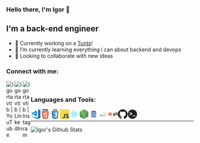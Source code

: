 ### Hello there, I'm Igor 👋

## I'm a back-end engineer
- 🔭 Currently working on a [Tunts][Tunts]!
- 🌱 I’m currently learning everything i can about backend and devops
- 👯 Looking to collaborate with new ideas

### Connect with me:

[<img align="left" alt="igortavtib | YouTube" width="22px" src="https://cdn.jsdelivr.net/npm/simple-icons@v3/icons/youtube.svg" />][youtube]
[<img align="left" alt="igortavtib | LinkedIn" width="22px" src="https://cdn.jsdelivr.net/npm/simple-icons@v3/icons/linkedin.svg" />][linkedin]
[<img align="left" alt="igortavtib | Instagram" width="22px" src="https://cdn.jsdelivr.net/npm/simple-icons@v3/icons/instagram.svg" />][instagram]

<br />

### Languages and Tools:

<img align="left" alt="Visual Studio Code" width="26px" src="https://raw.githubusercontent.com/github/explore/80688e429a7d4ef2fca1e82350fe8e3517d3494d/topics/visual-studio-code/visual-studio-code.png"/>
<img align="left" alt="HTML5" width="26px" src="https://raw.githubusercontent.com/github/explore/80688e429a7d4ef2fca1e82350fe8e3517d3494d/topics/html/html.png" />
<img align="left" alt="CSS3" width="26px" src="https://raw.githubusercontent.com/github/explore/80688e429a7d4ef2fca1e82350fe8e3517d3494d/topics/css/css.png" />
<img align="left" alt="JavaScript" width="26px" src="https://raw.githubusercontent.com/github/explore/80688e429a7d4ef2fca1e82350fe8e3517d3494d/topics/javascript/javascript.png" />
<img align="left" alt="React" width="26px" src="https://raw.githubusercontent.com/github/explore/80688e429a7d4ef2fca1e82350fe8e3517d3494d/topics/react/react.png" />
<img align="left" alt="Node.js" width="26px" src="https://raw.githubusercontent.com/github/explore/80688e429a7d4ef2fca1e82350fe8e3517d3494d/topics/nodejs/nodejs.png" />
<img align="left" alt="SQL" width="26px" src="https://raw.githubusercontent.com/github/explore/80688e429a7d4ef2fca1e82350fe8e3517d3494d/topics/sql/sql.png" />
<img align="left" alt="MySQL" width="26px" src="https://raw.githubusercontent.com/github/explore/80688e429a7d4ef2fca1e82350fe8e3517d3494d/topics/mysql/mysql.png" />
<img align="left" alt="Git" width="26px" src="https://raw.githubusercontent.com/github/explore/80688e429a7d4ef2fca1e82350fe8e3517d3494d/topics/git/git.png" />
<img align="left" alt="GitHub" width="26px" src="https://raw.githubusercontent.com/github/explore/78df643247d429f6cc873026c0622819ad797942/topics/github/github.png" />
<img align="left" alt="HTML5" width="26px" src="https://raw.githubusercontent.com/github/explore/80688e429a7d4ef2fca1e82350fe8e3517d3494d/topics/terminal/terminal.png" />

<br/>

---


<img align="left" alt="Igor's Github Stats" src="https://github-readme-stats.vercel.app/api?username=igortavtib&show_icons=true&hide_border=true" />

[Tunts]: https://tunts.com/
[youtube]: https://www.youtube.com/channel/UCloFIkgaULO-LHIWs13cjYghttps://youtube.com/igortavtib
[instagram]: https://instagram.com/igortavtib
[linkedin]: https://www.linkedin.com/in/igor-augusto-tavares-tibiriçá-70572b177/
